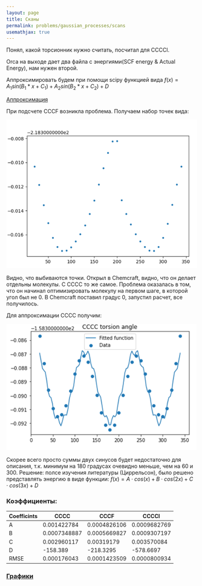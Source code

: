 ```yaml
---
layout: page
title: Сканы
permalink: problems/gaussian_processes/scans
usemathjax: true
---
```


Понял, какой торсионник нужно считать, посчитал для CCCCl.

Orca на выходе дает два файла с энергиями(SCF energy & Actual Energy), нам нужен второй. 

Аппроксимировать будем при помощи scipy функцией вида $f(x) = A_1sin(B_1 * x + C_1) + A_2sin(B_2 * x + C_2) + D$

[Аппроксимация](scans/approx)

При подсчете CCCF возникла проблема. Получаем набор точек вида:

![CCCF error](cccf_error.png)

Видно, что выбиваются точки. Открыл в Сhemcraft, видно, что он делает отдельны молекулы. С CCCC то же самое. Проблема оказалась в том, что он начинал оптимизировать молекулу на первом шаге, в которой угол был не 0. В Chemсraft поставил градус 0, запустил расчет, все получилось.

Для аппроксимации CCCC получим:

![CCCC scipy](cccc_scipy.png)

Скорее всего просто суммы двух синусов будет недостаточно для описания, т.к. минимум на 180 градусах очевидно меньше, чем на 60 и 300. Решение: полсе изучения литературы (Циррельсон), было решено представлять энергию в виде функции: $f(x) = A \cdot cos(x) + B \cdot cos(2x) + C \cdot cos(3x) + D$

### Коэффициенты:

| Coefficints | CCCC         | CCCF         | CCCCl        |
| ----------- | ------------ | ------------ | ------------ |
| A           | 0.001422784  | 0.0004826106 | 0.0009682769 |
| B           | 0.0007348887 | 0.0005669827 | 0.0009307197 |
| C           | 0.002960117  | 0.00319179   | 0.003570084  |
| D           | -158.389     | -218.3295    | -578.6697    |
| RMSE        | 0.000176043  | 0.0001423509 | 0.0000800934 |

### [Графики](scans/plots)

